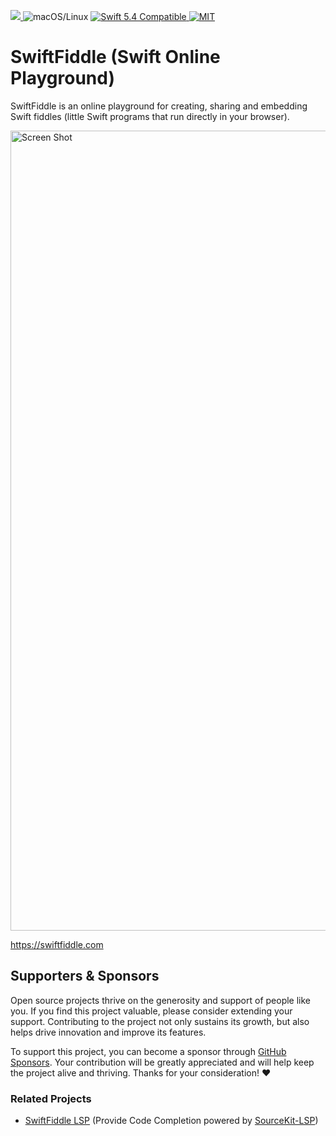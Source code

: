 <p>
<a href="https://github.com/swiftfiddle/swiftfiddle-web/actions">
<img src="https://github.com/swiftfiddle/swiftfiddle-web/workflows/CI/badge.svg">
</a>
<img src="https://img.shields.io/badge/os-macOS/Linux-green.svg?style=flat" alt="macOS/Linux">
<a href="http://swift.org">
<img src="https://img.shields.io/badge/swift-5.4-orange.svg?style=flat" alt="Swift 5.4 Compatible">
</a>
<a href="https://github.com/swiftfiddle/swiftfiddle-web/blob/master/LICENSE">
<img src="https://img.shields.io/badge/license-MIT-yellow.svg?style=flat" alt="MIT">
</a>
</p>

# SwiftFiddle (Swift Online Playground)

SwiftFiddle is an online playground for creating, sharing and embedding Swift fiddles (little Swift programs that run directly in your browser).

<a href="https://swiftfiddle.com"><img width="1280" alt="Screen Shot" src="https://user-images.githubusercontent.com/40610/236131852-489cade1-9bbc-4b77-9608-f32e0919941e.png"></a>

https://swiftfiddle.com

## Supporters & Sponsors

Open source projects thrive on the generosity and support of people like you. If you find this project valuable, please consider extending your support. Contributing to the project not only sustains its growth, but also helps drive innovation and improve its features.

To support this project, you can become a sponsor through [GitHub Sponsors](https://github.com/sponsors/kishikawakatsumi). Your contribution will be greatly appreciated and will help keep the project alive and thriving. Thanks for your consideration! :heart:

### Related Projects

- [SwiftFiddle LSP](https://github.com/swiftfiddle/swiftfiddle-lsp) (Provide Code Completion powered by [SourceKit-LSP](https://github.com/apple/sourcekit-lsp))
